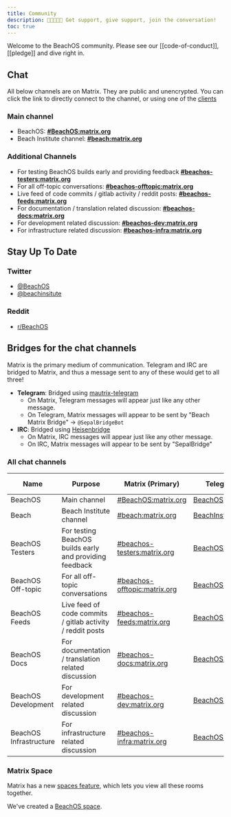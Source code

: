 ```yaml
---
title: Community
description: 🧑🏿‍🤝‍🧑🏻 Get support, give support, join the conversation!
toc: true
---
```


Welcome to the BeachOS community. Please see our [[code-of-conduct]], [[pledge]] and dive right in.

## Chat

All below channels are on Matrix. They are public and unencrypted. You can click the link to directly connect to the channel, or using one of the [clients](https://matrix.org/clients/)

### Main channel

* BeachOS: **[#BeachOS:matrix.org](https://app.element.io/#/room/#BeachOS:matrix.org)**
* Beach Institute channel: **[#beach:matrix.org](https://app.element.io/#/room/#beach:matrix.org)**

### Additional Channels

* For testing BeachOS builds early and providing feedback **[#beachos-testers:matrix.org](https://app.element.io/#/room/#beachos-testers:matrix.org)**
* For all off-topic conversations: **[#beachos-offtopic:matrix.org](https://app.element.io/#/room/#beachos-offtopic:matrix.org)**
* Live feed of code commits / gitlab activity / reddit posts: **[#beachos-feeds:matrix.org](https://app.element.io/#/room/#beachos-feeds:matrix.org)**
* For documentation / translation related discussion: **[#beachos-docs:matrix.org](https://app.element.io/#/room/#beachos-docs:matrix.org)**
* For development related discussion: **[#beachos-dev:matrix.org](https://app.element.io/#/room/#beachos-dev:matrix.org)**
* For infrastructure related discussion: **[#beachos-infra:matrix.org](https://app.element.io/#/room/#beachos-infra:matrix.org)**

## Stay Up To Date

### Twitter

* [@BeachOS](https://twitter.com/BeachOS)
* [@beachinsitute](https://twitter.com/beachinstitute)

### Reddit

* [r/BeachOS](https://www.reddit.com/r/BeachOS/)

## Bridges for the chat channels

Matrix is the primary medium of communication. Telegram and IRC are bridged to Matrix, and thus a message sent to any of these would get to all three!

* **Telegram**: Bridged using [mautrix-telegram](https://matrix.org/docs/projects/bridge/mautrix-telegram)
  * On Matrix, Telegram messages will appear just like any other message.
  * On Telegram, Matrix messages will appear to be sent by "Beach Matrix Bridge" -> `@SepalBridgeBot`
* **IRC**: Bridged using [Heisenbridge](https://matrix.org/docs/projects/bridge/heisenbridge)
  * On Matrix, IRC messages will appear just like any other message.
  * On IRC, Matrix messages will appear to be sent by "SepalBridge"

### All chat channels

| Name | Purpose | Matrix (Primary) | Telegram | IRC ([Libera.chat](https://libera.chat)) |
| ---- | ------- | ------ | -------- | --- |
| BeachOS | Main channel | [#BeachOS:matrix.org](https://app.element.io/#/room/#BeachOS:matrix.org) | [BeachOSpublic](https://t.me/BeachOSpublic) | [#beachos](https://web.libera.chat/?channel=#beachos) |
| Beach | Beach Institute channel | [#beach:matrix.org](https://app.element.io/#/room/#beach:matrix.org) | [BeachInstitute](https://t.me/BeachInstitute) | [#beach](https://web.libera.chat/?channel=#beach) |
| BeachOS Testers | For testing BeachOS builds early and providing feedback | [#beachos-testers:matrix.org](https://app.element.io/#/room/#beachos-testers:matrix.org) | [BeachOSTesters](https://t.me/BeachOSTesters) | - |
| BeachOS Off-topic | For all off-topic conversations | [#beachos-offtopic:matrix.org](https://app.element.io/#/room/#beachos-offtopic:matrix.org) | [BeachOSOfftopic](https://t.me/BeachOSOffTopic) | [#beachos-offtopic](https://web.libera.chat/?channel=#beachos-offtopic) |
| BeachOS Feeds | Live feed of code commits / gitlab activity / reddit posts | [#beachos-feeds:matrix.org](https://app.element.io/#/room/#beachos-feeds:matrix.org) | [BeachOSFeeds](https://t.me/BeachOSFeeds) | [#beachos-feeds](https://web.libera.chat/?channel=#beachos-feeds) |
| BeachOS Docs | For documentation / translation related discussion | [#beachos-docs:matrix.org](https://app.element.io/#/room/#beachos-docs:matrix.org) | [BeachOSDocs](https://t.me/BeachOSDocs) | [#beachos-docs](https://web.libera.chat/?channel=#beachos-docs) |
| BeachOS Development | For development related discussion | [#beachos-dev:matrix.org](https://app.element.io/#/room/#beachos-dev:matrix.org) | [BeachOSDev](https://t.me/BeachOSDev) | [#beachos-dev](https://web.libera.chat/?channel=#beachos-dev) |
| BeachOS Infrastructure | For infrastructure related discussion | [#beachos-infra:matrix.org](https://app.element.io/#/room/#beachos-infra:matrix.org) | [BeachOSInfra](https://t.me/BeachOSInfra) | [#beachos-infra](https://web.libera.chat/?channel=#beachos-infra) |

### Matrix Space

Matrix has a new [spaces feature](https://element.io/blog/spaces-the-next-frontier/), which lets you view all these rooms together.

We've created a [BeachOS space](https://app.element.io/#/room/#beachos-space:matrix.org).
